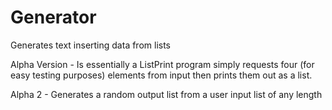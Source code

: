 # Generator
Generates text inserting data from lists

Alpha Version - Is essentially a ListPrint program simply requests four (for easy testing purposes) elements from input then prints them out as a list.

Alpha 2 - Generates a random output list from a user input list of any length
